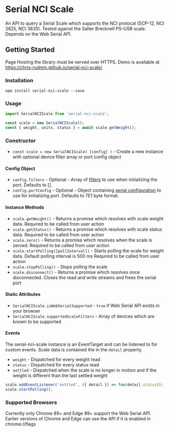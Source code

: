 # Serial NCI Scale

An API to query a Serial Scale which supports the NCI protocal (SCP-12, NCI 3825, NCI 3835). Tested against the Salter Brecknell PS-USB scale. Depends on the Web Serial API.


## Getting Started

Page Hosting the library must be served over HTTPS.
Demo is available at https://chris-rudmin.github.io/serial-nci-scale/

### Installation

```console
npm install serial-nci-scale --save
```

### Usage

```js
import SerialNCIScale from 'serial-nci-scale';

const scale = new SerialNCIScale();
const { weight, units, status } = await scale.getWeight();
```

### Constructor
- `const scale = new SerialNCIScale( [config] )` - Create a new instance with optional device filter array or port config object

#### Config Object
- `config.filters` - Optional - Array of [filters](https://wicg.github.io/serial/#serialportfilter-dictionary) to use when initializing the port. Defaults to [].
- `config.portConfig` - Optional - Object containing [serial configuration](https://wicg.github.io/serial/#serialoptions-dictionary) to use for initializing port. Defaults to 7E1 byte format.

#### Instance Methods

- `scale.getWeight()` - Returns a promise which resolves with scale weight data. Required to be called from user action
- `scale.getStatus()` - Returns a promise which resolves with scale status data. Required to be called from user action
- `scale.zero()` - Returns a promise which resolves when the scale is zeroed. Required to be called from user action
- `scale.startPolling([pollInterval])` - Starts polling the scale for weight data. Default polling interval is 500 ms Required to be called from user action
- `scale.stopPolling()` - Stops polling the scale
- `scale.disconnect()` - Returns a promise which resolves once disconnected. Closes the read and write streams and frees the serial port

#### Static Attributes

- `SerialNCIScale.isWebSerialSupported` - `true` if Web Serial API exists in your browser
- `SerialNCIScale.supportedScaleFilters` - Array of devices which are known to be supported

#### Events

The serial-nci-scale instance is an EventTarget and can be listened to for custom events. Scale data is contained the in the `detail` property.

- `weight` - Dispatched for every weight read
- `status` - Dispatched for every status read
- `settled` - Dispatched when the scale is no longer in motion and if the weight is different than the last settled weight

```js
scale.addEventListener('settled', ({ detail }) => foo(detail.status));
scale.startPolling();
```

### Supported Browsers

Currently only Chrome 89+ and Edge 89+ support the Web Serial API.
Earlier versions of Chrome and Edge can use the API if it is enabled in chrome://flags
